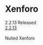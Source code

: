 # Xenforo
 2.2.13 Released​<br>
 <a href=https://xenforo.com/community/threads/xenforo-2-2-13-released.214344/#post-1629339>2.2.13</a><br><br>
 Nulled Xenforo
